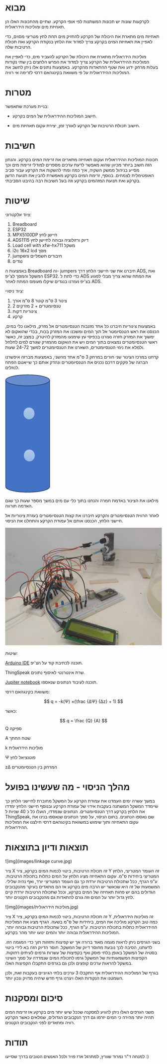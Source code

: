 
# מבוא

לקרקעות שונות יש תכונות המשתנות לפי אופי הקרקע. שתיים מהתכונות האלו הן תאחיזת מים ומוליכות הידראולית.

תאחיזת מים מתארת את היכולת של הקרקע להחזיק מים תחת לחץ מטריצי מסוים, כדי לאפיין את תאחיזת המים בקרקע צריך למדוד את הלחץ בנקודת הקרקע ואת תכולת הרטיבות שלה. 

מוליכות הידראולית מתארת את היכולת של הקרקע להעביר מים, כדי לאפיין את המוליכות ההידראולית של הקרקע צריך למדוד את הפרש הלחצים בין שתי נקודות בעלות מרחק ידוע ואת שטף ההתאדות מהקרקע. באמצעות נתונים אלו ניתן לחשב את המוליכות ההידראולית על פי משוואת בקינגהאם דרסי לזרימה אי רוויה. 

# מטרות

בניית מערכת שתאפשר:

-    חישוב המוליכות ההידראולית של המים בקרקע. 

-    חישוב תכולת הרטיבות של הקרקע לאורך זמן, יצירת עקום תאחיזת מים. 

# חשיבות

תכונות המוליכות ההידראולית ועקום תאחיזה מתארים את זרימת המים בקרקע. והנתון הזה חשוב ביותר מכיוון שהוא מאפשר לדעת ערכים מספרים למודלי זרימת מים וכך מסייע בניהול ממשק השקיה, איך כמה ומתי להשקות את הקרקע עבור סביב האופטימלית לצמחים. בנוסף, זרימת המים בקרקע מאפשרת להבין את תנועת הדשן בקרקע ואת תנועת המזהמים בקרקע וזה בעל חשיבות רבה בהיבט הסביבתי.

# שיטות

*ציוד אלקטרוני:*

1. Breadboard
2. ESP32
3. MPX5100DP חיישן לחץ 
4. ADS1115 דיוק ורזולוציה גבוהה לחיישן לחץ
5. Load cell with xfw-hx711 משקל
6. i2c 16x2 lcd מסך 
7. jumpers חיבורים חשמליים 
8. נגדים

באמצעות ה Breadboard וה- jumpers חיברנו את שני חיישני הלחץ דרך ADS, ואת המשקל והמסך לצ'יפ ESP32. כדי לתת ל ADS את המתח שהוא צריך מבלי לפגוע בצ'יפ נעזרנו בנגדים שיקלו מעומס המתח לאחר ADS. 

 

*ציוד ניסויי:*

1. צינור 3 ס"מ קוטר 8 ס"מ אורך
2. 2 טנסיומטרים + 2 מזרקים
3.  צינוריות דקות
4. קרקע 

באמצעות צינוריות חיברנו כל אחד מזנבות הטנסיומטרים אל מזרק, מילאנו כלי במים, הכנסנו את ראש הטנסיומטר אל תוך המים ומשכנו את המזרק בכוח, בכדי שהואקום לא ימשוך את המזרק חזרה נעזרנו בכפיסי עץ שימנעו מהמזרק להיטרק. במצב זה, כאשר ראשי הטנסיומטרים נמצאים בתוך המים ויש את הואקום מהמזרק שגורם למים לחלחל ולמלא את נימי הטנסיומטרים, השארנו את הטנסיומטרים למשך 24-72 שעות. 

קדחנו במרכז הצינור שני חורים במרחק 3 ס"מ אחד מהשני, באמצעות מברזה איפשרנו הברגה של פקקים דרכם נכניס את הטנסיומטרים ונהדק אותם כך שייאטם הפתח לנוזלים. 

![img](images/צינור.jpg) 

 מילאנו את הצינור באדמת חמרה והנחנו בתוך כלי עם מים במשך מספר שעות כך שגם האדמה תורווה. 

לאחר הרווית הטנסיומטרים והקרקע חיברנו את קצות הטנסיומטרים בעזרת צינוריות אל חיישני הלחץ, הכנסנו אותם אל עמודת הקרקע והתחלנו את הניסוי. 

 ![img](images/ניסוי.jpeg)

*שיטות:*

[Arduino IDE][arduino_code] תוכנה לכתיבת קוד על הצ'יפ. 

ThingSpeak שרת אינטרנטי לאיסוף נתונים. 

[Jupiter notebook][jupiter_code] תוכנה לעיבוד הנתונים שנאספו. 


משוואת בקינגהאם דרסי: 

$$
q = -k(Ψ) ×(\frac {∆Ψ}  {∆z} + 1)
$$

כאשר: 

$$
q = \frac {Q}  {A}
$$
Q	ספיקה

A	שטח החתך

k	מוליכות הידראולית

Ψ	פוטנציאל לחץ

z∆	המרחק בין הטנסיומטרים 


# מהלך הניסוי - מה שעשינו בפועל

 במשך עשרה ימים העמדנו את עמודת הקרקע על המשקל מחוברת לחיישני הלחץ כך שיימדד המשקל המשתנה בעקבות אידוי של עמודת הקרקע ובנוסף חיישני הלחץ ימדדו את הלחץ בקרקע דרך הטנסיומטרים. הנתונים שנמדדו, הועלו כל כ 40 שניות ל ThingSpeak, שם נאספו הנתונים. בתום הניסוי, על סמך הנתונים שנאספו בנינו את עקום התאחיזה ותוך שימוש במשוואת בקינגהאם דרסי חילצנו את המוליכות ההידראולית. 

# תוצאות ודיון בתוצאות

![img](images/linkage curve.jpg)

ציר X  זה תכולת הרטיבות, ביטוי לכמות המים בקרקע, ציר Y זה העומד המטריצי, הלחץ המטריצי ביחידות ס"מ. עקום התאחיזה מציג הלחץ על המים כתלות בתכולת הרטיבות. ע"פ הגרף, ככל שתכולת הרטיבות יורדת כך גם העומד המטריצי יורד, ואף נהיה שלילי. המשמעות של זה היא שכאשר יש הרבה מים בקרקע אז הם מתאדים בעיקר מהנקבובים הגדולים בהם יש פחות תאחיזה של המים בקרקע, וככל שתכולת הרטיבות יורדת קיים לחץ גדול יותר על המים וזה גורם להתאדות גם מהנקבובים הקטנים יותר. 

![img](images/מוליכות הידראולית.jpg)

ציר X  זה תכולת הרטיבות, ביטוי לכמות המים בקרקע, ציר Y זה מוליכות הידראולית, כמה טוב הקרקע מוליכה את המים, ביחידות של ס"מ בשעה. הגרף מציג את המוליכות ההידראולית כתלות בתכולת הרטיבות. ע"פ הגרף, ככל שתכולת הרטיבות גבוהה יותר, המוליכות ההידראולית גבוהה יותר והמים ינועו יותר מהר בקרקע. 

בשני הגרפים ניתן לראות מגמה מאוד ברורה אך יש קפיצות ותזוזות תוך כדי המגמה הזו. לדעתנו, הסיבה לכך נובעת מחוסר דיוק של המשקל. חוסר הדיוק הזה בא לידי ביטוי בסטיה של המשקל באופן בלתי פוסק ואף בקפיצות של עשרות גרמים לעיתים רחוקות. הקפיצות המשמעותיות של המשקל גרמו לתכולת המים שנמדדה על סמך השינוי במשקל להראות ערכים קופצים ולכן גם בגרפים התקבלו הקפיצות האלו. 

בגרף של המוליכות ההידראולית אף התקבלו 3 ערכים בלתי הגיוניים בעקבות זאת, ולכן השמטנו את הנקודות האלו ויצרנו גרף חדש שיהיה מדויק ונכון יותר. 

# סיכום ומסקנות

משני הגרפים האלו ניתן להגיע למסקנה שככל שיש יותר מים בקרקע אז זרימת המים תהיה יותר מהירה כי המים יזרמו גם דרך הנקבובים הגדולים, שמלאים כאשר הקרקע רוויה ומתאדים לפני הנקבובים הקטנים. 

# תודות

למנחה ד"ר נמרוד שוורץ, למתרגל ארז פויר ולכל האנשים הטובים בדרך שסייעו :) 







[arduino_code]: https://github.com/talea30/Agrotech/blob/main/project_final.ino
[jupiter_code]: https://github.com/talea30/Agrotech/blob/main/agrotech%20project.ipynb
